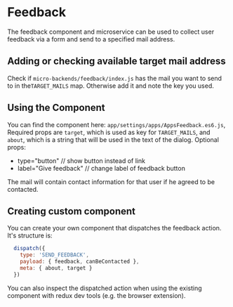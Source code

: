 # Feedback

The feedback component and microservice can be used to collect user feedback via a form and send to a specified mail address.

## Adding or checking available target mail address

Check if `micro-backends/feedback/index.js` has the mail you want to send to in the`TARGET_MAILS` map.
Otherwise add it and note the key you used.

## Using the Component

You can find the component here: `app/settings/apps/AppsFeedback.es6.js`,
Required props are `target`, which is used as key for `TARGET_MAILS`, and `about`, which is a string that will be used in the text of the dialog.
Optional props:
 - type="button" // show button instead of link
 - label="Give feedback" // change label of feedback button
 
The mail will contain contact information for that user if he agreed to be contacted.
 
## Creating custom component

You can create your own component that dispatches the feedback action.
It's structure is:
```js
  dispatch({
    type: 'SEND_FEEDBACK',
    payload: { feedback, canBeContacted },
    meta: { about, target }
  })
```
You can also inspect the dispatched action when using the existing component with redux dev tools (e.g. the browser extension).
